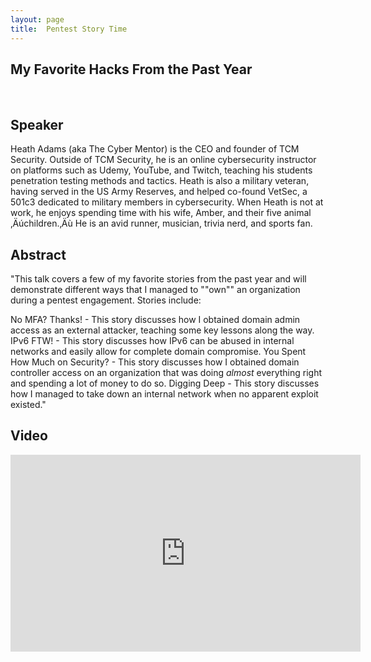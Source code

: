 ```yaml
---
layout: page
title:  Pentest Story Time
---
```


<h2>My Favorite Hacks From the Past Year</h2><br>

Speaker 
-----------------
Heath Adams (aka The Cyber Mentor) is the CEO and founder of TCM Security. Outside of TCM Security, he is an online cybersecurity instructor on platforms such as Udemy, YouTube, and Twitch, teaching his students penetration testing methods and tactics. Heath is also a military veteran, having served in the US Army Reserves, and helped co-found VetSec, a 501c3 dedicated to military members in cybersecurity. When Heath is not at work, he enjoys spending time with his wife, Amber, and their five animal ‚Äúchildren.‚Äù He is an avid runner, musician, trivia nerd, and sports fan.

Abstract
-----------------
"This talk covers a few of my favorite stories from the past year and will demonstrate different ways that I managed to ""own"" an organization during a pentest engagement.  Stories include:

No MFA? Thanks! - This story discusses how I obtained domain admin access as an external attacker, teaching some key lessons along the way.
IPv6 FTW! - This story discusses how IPv6 can be abused in internal networks and easily allow for complete domain compromise.
You Spent How Much on Security? - This story discusses how I obtained domain controller access on an organization that was doing *almost* everything right and spending a lot of money to do so.
Digging Deep - This story discusses how I managed to take down an internal network when no apparent exploit existed."

Video
-----

<div class="container">
	<iframe width="560" height="315" src="https://www.youtube-nocookie.com/embed/WOXtXRRp4LI" frameborder="0" allow="accelerometer; autoplay; encrypted-media; gyroscope; picture-in-picture" allowfullscreen></iframe>
</div>